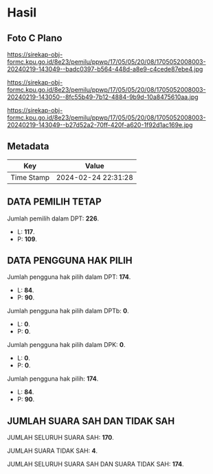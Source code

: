 # Hasil

## Foto C Plano

https://sirekap-obj-formc.kpu.go.id/8e23/pemilu/ppwp/17/05/05/20/08/1705052008003-20240219-143049--badc0397-b564-448d-a8e9-c4cede87ebe4.jpg

https://sirekap-obj-formc.kpu.go.id/8e23/pemilu/ppwp/17/05/05/20/08/1705052008003-20240219-143050--8fc55b49-7b12-4884-9b9d-10a8475610aa.jpg

https://sirekap-obj-formc.kpu.go.id/8e23/pemilu/ppwp/17/05/05/20/08/1705052008003-20240219-143049--b27d52a2-70ff-420f-a620-1f92d1ac169e.jpg


## Metadata

| Key        | Value               |
| ---------- | ------------------- |
| Time Stamp | 2024-02-24 22:31:28 |


## DATA PEMILIH TETAP

Jumlah pemilih dalam DPT: **226**.
 * L: **117**.
 * P: **109**.

## DATA PENGGUNA HAK PILIH

Jumlah pengguna hak pilih dalam DPT: **174**.
 * L: **84**.
 * P: **90**.

Jumlah pengguna hak pilih dalam DPTb: **0**.
 * L: **0**.
 * P: **0**.

Jumlah pengguna hak pilih dalam DPK: **0**.
 * L: **0**.
 * P: **0**.

Jumlah pengguna hak pilih: **174**.
 * L: **84**.
 * P: **90**.

## JUMLAH SUARA SAH DAN TIDAK SAH

JUMLAH SELURUH SUARA SAH: **170**.

JUMLAH SUARA TIDAK SAH: **4**.

JUMLAH SELURUH SUARA SAH DAN SUARA TIDAK SAH: **174**.


